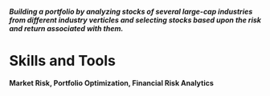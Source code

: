 ***Building a portfolio by analyzing stocks of several large-cap industries from different industry verticles and selecting stocks based upon the risk and return associated with them.***

# Skills and Tools

**Market Risk, Portfolio Optimization, Financial Risk Analytics**
